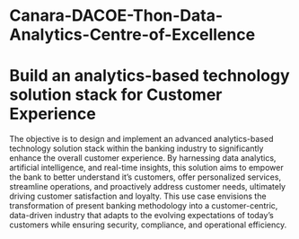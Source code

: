 # Canara-DACOE-Thon-Data-Analytics-Centre-of-Excellence
# Build an analytics-based technology solution stack for Customer Experience
The objective is to design and implement an advanced analytics-based technology solution stack within the banking industry to significantly enhance the overall customer experience. By harnessing data analytics, artificial intelligence, and real-time insights, this solution aims to empower the bank to better understand it’s customers, offer personalized services, streamline operations, and proactively address customer needs, ultimately driving customer satisfaction and loyalty. This use case envisions the transformation of present banking methodology into a customer-centric, data-driven industry that adapts to the evolving expectations of today’s customers while ensuring security, compliance, and operational efficiency.


